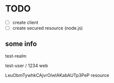 # TODO

- [ ] create client
- [ ] create secured resource (node.js)

## some info

test-realm

test-user / 1234
web

LeuObmTywhkCAjvrOlwlAKabAUTp3PeP
resource
